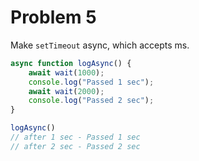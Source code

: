 # Problem 5

Make `setTimeout` async, which accepts ms.

```ts
async function logAsync() {
    await wait(1000);
    console.log("Passed 1 sec");
    await wait(2000);
    console.log("Passed 2 sec");
}

logAsync()
// after 1 sec - Passed 1 sec
// after 2 sec - Passed 2 sec
```